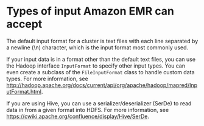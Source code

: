 # Types of input Amazon EMR can accept<a name="emr-plan-input-accept"></a>

The default input format for a cluster is text files with each line separated by a newline \(\\n\) character, which is the input format most commonly used\. 

If your input data is in a format other than the default text files, you can use the Hadoop interface `InputFormat` to specify other input types\. You can even create a subclass of the `FileInputFormat` class to handle custom data types\. For more information, see [http://hadoop\.apache\.org/docs/current/api/org/apache/hadoop/mapred/InputFormat\.html](http://hadoop.apache.org/docs/current/api/org/apache/hadoop/mapred/InputFormat.html)\. 

If you are using Hive, you can use a serializer/deserializer \(SerDe\) to read data in from a given format into HDFS\. For more information, see [https://cwiki\.apache\.org/confluence/display/Hive/SerDe](https://cwiki.apache.org/confluence/display/Hive/SerDe)\. 
